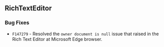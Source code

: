 ## RichTextEditor

### Bug Fixes

- `F147279` - Resolved the `owner document is null` issue that raised in the Rich Text Editor at Microsoft Edge browser.
